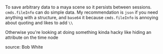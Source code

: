 To save arbitrary data to a maya scene so it persists between sessions.
`cmds.fileInfo` can do simple data. My recommendation is `json` if you need anything with a structure, and `base64` it because `cmds.fileInfo` is annoying about quoting and likes to add `\\` 

Otherwise you're looking at doing something kinda hacky like hiding an attribute on the time node

source: Bob White